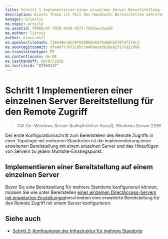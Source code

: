 ```yaml
---
title: Schritt 1 Implementieren einer einzelnen Server Bereitstellung für den Remote Zugriff
description: Dieses Thema ist Teil des Handbuchs Bereitstellen mehrerer Remote Zugriffs Server in einer Bereitstellung mit mehreren Standorten in Windows Server 2016.
manager: brianlic
ms.topic: article
ms.assetid: f9086c4f-f950-44a9-93f1-7d03aecdaa60
ms.author: lizross
author: eross-msft
ms.openlocfilehash: f16648ec6b39f6280b64b0f0ab0b2b79fdf27dc3
ms.sourcegitcommit: dfa48f77b751dbc34409aced628eb2f17c912f08
ms.translationtype: MT
ms.contentlocale: de-DE
ms.lasthandoff: 08/07/2020
ms.locfileid: "87969137"
---
```

# <a name="step-1-implement-a-single-server-remote-access-deployment"></a>Schritt 1 Implementieren einer einzelnen Server Bereitstellung für den Remote Zugriff

>Gilt für: Windows Server (halbjährlicher Kanal), Windows Server 2016

Der erste Konfigurationsschritt zum Bereitstellen des Remote Zugriffs in einer Topologie mit mehreren Standorten ist die Implementierung einer erweiterten Bereitstellung mit einem einzelnen Server und das Hinzufügen von Servern zu jedem Multisite-Einstiegspunkt.

## <a name="implement-a-single-server-deployment"></a><a name="BKMK_1.1"></a>Implementieren einer Bereitstellung auf einem einzelnen Server
Bevor Sie eine Bereitstellung für mehrere Standorte konfigurieren können, müssen Sie wie unter Bereitstellen [eines einzelnen DirectAccess-Servers mit erweiterten Einstellungen](../../../directaccess/single-server-advanced/deploy-a-single-directaccess-server-with-advanced-settings.md)beschrieben eine erweiterte Bereitstellung für den Remote Zugriff mit einem Server konfigurieren.

## <a name="see-also"></a><a name="BKMK_Links"></a>Siehe auch

-   [Schritt 2: Konfigurieren der Infrastruktur für mehrere Standorte](Step-2-Configure-the-Multisite-Infrastructure.md)
